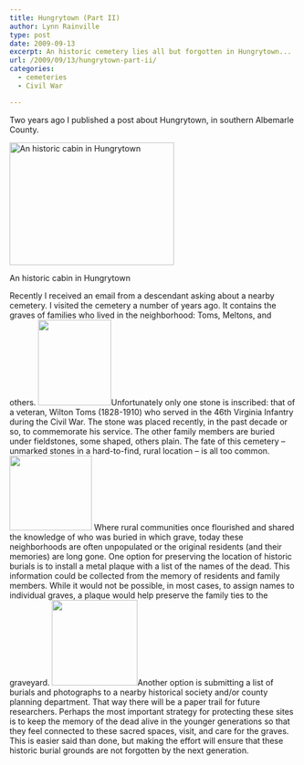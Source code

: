 ```yaml
---
title: Hungrytown (Part II)
author: Lynn Rainville
type: post
date: 2009-09-13
excerpt: An historic cemetery lies all but forgotten in Hungrytown...
url: /2009/09/13/hungrytown-part-ii/
categories:
  - cemeteries
  - Civil War

---
```

Two years ago I published a post about Hungrytown, in southern Albemarle County.

<div id="attachment_286" class="wp-caption aligncenter" style="width: 298px">
  <a href="http://www.locohistory.org/blog/albemarle/wp-content/uploads/2009/09/hungrytownhouse.jpg"><img class="size-medium wp-image-286" title="HungrytownCabin" src="http://www.locohistory.org/blog/albemarle/wp-content/uploads/2009/09/hungrytownhouse.jpg" alt="An historic cabin in Hungrytown" width="288" height="215" /></a>
  
  <p class="wp-caption-text">
    An historic cabin in Hungrytown
  </p>
</div>

Recently I received an email from a descendant asking about a nearby cemetery. I visited the cemetery a number of years ago. It contains the graves of families who lived in the neighborhood: Toms, Meltons, and others. [<img class="aligncenter size-thumbnail wp-image-287" title="hungrytowncem4" src="http://www.locohistory.org/blog/albemarle/wp-content/uploads/2009/09/hungrytowncem4-128x150.jpg" alt="" width="128" height="150" />][1]Unfortunately only one stone is inscribed: that of a veteran, Wilton Toms (1828-1910) who served in the 46th Virginia Infantry during the Civil War. The stone was placed recently, in the past decade or so, to commemorate his service. The other family members are buried under fieldstones, some shaped, others plain. The fate of this cemetery &#8211; unmarked stones in a hard-to-find, rural location &#8211; is all too common. [<img class="alignnone size-thumbnail wp-image-288" title="hungrytowncem3" src="http://www.locohistory.org/blog/albemarle/wp-content/uploads/2009/09/hungrytowncem3.jpg" alt="" width="144" height="131" />][2] Where rural communities once flourished and shared the knowledge of who was buried in which grave, today these neighborhoods are often unpopulated or the original residents (and their memories) are long gone. One option for preserving the location of historic burials is to install a metal plaque with a list of the names of the dead. This information could be collected from the memory of residents and family members. While it would not be possible, in most cases, to assign names to individual graves, a plaque would help preserve the family ties to the graveyard. [<img class="aligncenter size-thumbnail wp-image-289" title="hungrytowncem1" src="http://www.locohistory.org/blog/albemarle/wp-content/uploads/2009/09/hungrytowncem1-150x150.jpg" alt="" width="150" height="150" />][3]Another option is submitting a list of burials and photographs to a nearby historical society and/or county planning department. That way there will be a paper trail for future researchers. Perhaps the most important strategy for protecting these sites is to keep the memory of the dead alive in the younger generations so that they feel connected to these sacred spaces, visit, and care for the graves. This is easier said than done, but making the effort will ensure that these historic burial grounds are not forgotten by the next generation.

 [1]: http://www.locohistory.org/blog/albemarle/wp-content/uploads/2009/09/hungrytowncem4.jpg
 [2]: http://www.locohistory.org/blog/albemarle/wp-content/uploads/2009/09/hungrytowncem3.jpg
 [3]: http://www.locohistory.org/blog/albemarle/wp-content/uploads/2009/09/hungrytowncem1
